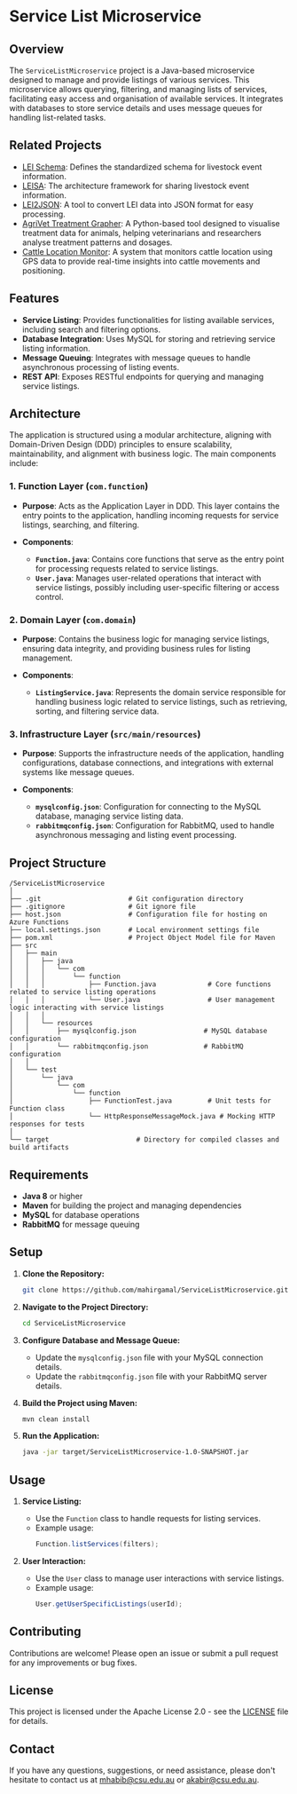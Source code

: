 
# Service List Microservice

## Overview

The `ServiceListMicroservice` project is a Java-based microservice designed to manage and provide listings of various services. This microservice allows querying, filtering, and managing lists of services, facilitating easy access and organisation of available services. It integrates with databases to store service details and uses message queues for handling list-related tasks.

## Related Projects

- [LEI Schema](https://github.com/mahirgamal/LEI-schema): Defines the standardized schema for livestock event information.
- [LEISA](https://github.com/mahirgamal/LEISA): The architecture framework for sharing livestock event information.
- [LEI2JSON](https://github.com/mahirgamal/LEI2JSON): A tool to convert LEI data into JSON format for easy processing.
- [AgriVet Treatment Grapher](https://github.com/mahirgamal/AgriVet-Treatment-Grapher): A Python-based tool designed to visualise treatment data for animals, helping veterinarians and researchers analyse treatment patterns and dosages.
- [Cattle Location Monitor](https://github.com/mahirgamal/Cattle-Location-Monitor): A system that monitors cattle location using GPS data to provide real-time insights into cattle movements and positioning.
  
## Features

- **Service Listing**: Provides functionalities for listing available services, including search and filtering options.
- **Database Integration**: Uses MySQL for storing and retrieving service listing information.
- **Message Queuing**: Integrates with message queues to handle asynchronous processing of listing events.
- **REST API**: Exposes RESTful endpoints for querying and managing service listings.

## Architecture

The application is structured using a modular architecture, aligning with Domain-Driven Design (DDD) principles to ensure scalability, maintainability, and alignment with business logic. The main components include:

### 1. Function Layer (`com.function`)

- **Purpose**: Acts as the Application Layer in DDD. This layer contains the entry points to the application, handling incoming requests for service listings, searching, and filtering.

- **Components**:
  - **`Function.java`**: Contains core functions that serve as the entry point for processing requests related to service listings.
  - **`User.java`**: Manages user-related operations that interact with service listings, possibly including user-specific filtering or access control.

### 2. Domain Layer (`com.domain`)

- **Purpose**: Contains the business logic for managing service listings, ensuring data integrity, and providing business rules for listing management.

- **Components**:
  - **`ListingService.java`**: Represents the domain service responsible for handling business logic related to service listings, such as retrieving, sorting, and filtering service data.

### 3. Infrastructure Layer (`src/main/resources`)

- **Purpose**: Supports the infrastructure needs of the application, handling configurations, database connections, and integrations with external systems like message queues.

- **Components**:
  - **`mysqlconfig.json`**: Configuration for connecting to the MySQL database, managing service listing data.
  - **`rabbitmqconfig.json`**: Configuration for RabbitMQ, used to handle asynchronous messaging and listing event processing.

## Project Structure

```
/ServiceListMicroservice
│
├── .git                      # Git configuration directory
├── .gitignore                # Git ignore file
├── host.json                 # Configuration file for hosting on Azure Functions
├── local.settings.json       # Local environment settings file
├── pom.xml                   # Project Object Model file for Maven
├── src
│   ├── main
│   │   ├── java
│   │   │   └── com
│   │   │       └── function
│   │   │           ├── Function.java             # Core functions related to service listing operations
│   │   │           └── User.java                 # User management logic interacting with service listings
│   │   │
│   │   └── resources
│   │       ├── mysqlconfig.json                 # MySQL database configuration
│   │       └── rabbitmqconfig.json              # RabbitMQ configuration
│   │
│   └── test
│       └── java
│           └── com
│               └── function
│                   ├── FunctionTest.java         # Unit tests for Function class
│                   └── HttpResponseMessageMock.java # Mocking HTTP responses for tests
│
└── target                      # Directory for compiled classes and build artifacts
```

## Requirements

- **Java 8** or higher
- **Maven** for building the project and managing dependencies
- **MySQL** for database operations
- **RabbitMQ** for message queuing

## Setup

1. **Clone the Repository:**
   ```bash
   git clone https://github.com/mahirgamal/ServiceListMicroservice.git
   ```
2. **Navigate to the Project Directory:**
   ```bash
   cd ServiceListMicroservice
   ```
3. **Configure Database and Message Queue:**
   - Update the `mysqlconfig.json` file with your MySQL connection details.
   - Update the `rabbitmqconfig.json` file with your RabbitMQ server details.

4. **Build the Project using Maven:**
   ```bash
   mvn clean install
   ```
5. **Run the Application:**
   ```bash
   java -jar target/ServiceListMicroservice-1.0-SNAPSHOT.jar
   ```

## Usage

1. **Service Listing:**
   - Use the `Function` class to handle requests for listing services.
   - Example usage:
     ```java
     Function.listServices(filters);
     ```

2. **User Interaction:**
   - Use the `User` class to manage user interactions with service listings.
   - Example usage:
     ```java
     User.getUserSpecificListings(userId);
     ```

## Contributing

Contributions are welcome! Please open an issue or submit a pull request for any improvements or bug fixes.

## License

This project is licensed under the Apache License 2.0 - see the [LICENSE](https://github.com/mahirgamal/ServiceListMicroservice/blob/main/LICENSE) file for details.

## Contact

If you have any questions, suggestions, or need assistance, please don't hesitate to contact us at [mhabib@csu.edu.au](mailto:mhabib@csu.edu.au) or [akabir@csu.edu.au](mailto:akabir@csu.edu.au).
